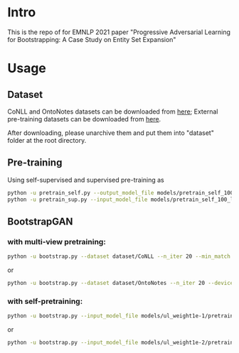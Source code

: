 # Intro
This is the repo of for EMNLP 2021 paper "Progressive Adversarial Learning for Bootstrapping: A Case Study on Entity Set Expansion"

# Usage

## Dataset
CoNLL and OntoNotes datasets can be downloaded from [here](https://drive.google.com/file/d/102bhotYDMPlU0ojsmFXLmQttighNP9DR/view?usp=sharing); External pre-training datasets can be downloaded from [here](https://drive.google.com/file/d/1CulQu5oixrhBev4ECFhTQARiaCghwHtM/view?usp=sharing).

After downloading, please unarchive them and put them into "dataset" folder at the root directory.

## Pre-training
Using self-supervised and supervised pre-training as

```bash
python -u pretrain_self.py --output_model_file models/pretrain_self_100_local --device 0 --local > logs/pretrain_self_100_local.txt
python -u pretrain_sup.py --input_model_file models/pretrain_self_100_local --output_model_file models/pretrain_self_100_sup_200_local  --device 0 --local > logs/pretrain_self_100_sup_200_local.txt
```
## BootstrapGAN
### with multi-view pretraining:
```bash
python -u bootstrap.py --dataset dataset/CoNLL --n_iter 20 --min_match 2 --device 0 --local > logs/conll_local.txt
```
or 
```bash
python -u bootstrap.py --dataset dataset/OntoNotes --n_iter 20 --device 0 --local > logs/onto_local.txt
```
### with self-pretraining:
```bash
python -u bootstrap.py --input_model_file models/ul_weight1e-1/pretrain_self_100_sup_200_local --dataset dataset/CoNLL --min_match 2 --n_iter 20 --device 0 --local > logs/conll_100_200_local.txt
```
or 
```bash
python -u bootstrap.py --input_model_file models/ul_weight1e-2/pretrain_self_100_sup_200_local --dataset dataset/OntoNotes --n_iter 20 --device 0 --local > logs/onto_100_200_local.txt
```
